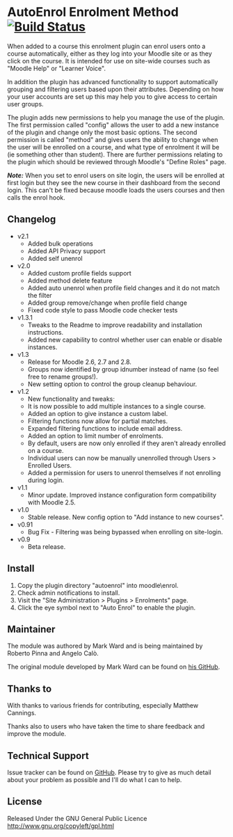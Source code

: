 # AutoEnrol Enrolment Method [![Build Status](https://travis-ci.org/bobopinna/moodle-enrol_autoenrol.svg?branch=master)](https://travis-ci.org/bobopinna/moodle-enrol_autoenrol)

When added to a course this enrolment plugin can enrol users onto a course automatically,
either as they log into your Moodle site or as they click on the course. It is intended 
for use on site-wide courses such as "Moodle Help" or "Learner Voice". 

In addition the plugin has advanced functionality to support automatically grouping and
filtering users based upon their attributes. Depending on how your user accounts are set
up this may help you to give access to certain user groups.

The plugin adds new permissions to help you manage the use of the plugin. The
first permission called "config" allows the user to add a new instance of the plugin
and change only the most basic options. The second permission is called "method" and gives
users the ability to change when the user will be enrolled on a course, and what type of 
enrolment it will be (ie something other than student). There are further permissions 
relating to the plugin which should be reviewed through Moodle's "Define Roles" page.


**_Note:_** When you set to enrol users on site login, the users will be enrolled at first login but they see the new course in their dashboard from the second login. 
This can't be fixed because moodle loads the users courses and then calls the enrol hook.

## Changelog
* v2.1
  * Added bulk operations
  * Added API Privacy support
  * Added self unenrol
* v2.0
  * Added custom profile fields support
  * Added method delete feature
  * Added auto unenrol when profile field changes and it do not match the filter
  * Added group remove/change when profile field change
  * Fixed code style to pass Moodle code checker tests
* v1.3.1
  * Tweaks to the Readme to improve readability and installation instructions.
  * Added new capability to control whether user can enable or disable instances.
* v1.3
  * Release for Moodle 2.6, 2.7 and 2.8.
  * Groups now identified by group idnumber instead of name (so feel free to rename groups!).
  * New setting option to control the group cleanup behaviour.
* v1.2
  * New functionality and tweaks:
  * It is now possible to add multiple instances to a single course.
  * Added an option to give instance a custom label.
  * Filtering functions now allow for partial matches.
  * Expanded filtering functions to include email address.
  * Added an option to limit number of enrolments. 
  * By default, users are now only enrolled if they aren't already enrolled on a course.
  * Individual users can now be manually unenrolled through Users > Enrolled Users.
  * Added a permission for users to unenrol themselves if not enrolling during login.
* v1.1
  * Minor update. Improved instance configuration form compatibility with Moodle 2.5.
* v1.0
  * Stable release. New config option to "Add instance to new courses".
* v0.91
  * Bug Fix - Filtering was being bypassed when enrolling on site-login.
* v0.9
  * Beta release.

## Install

1. Copy the plugin directory "autoenrol" into moodle\enrol\. 
2. Check admin notifications to install.
3. Visit the "Site Administration > Plugins > Enrolments" page.
4. Click the eye symbol next to "Auto Enrol" to enable the plugin. 

## Maintainer

The module was authored by Mark Ward and is being maintained by Roberto Pinna and Angelo Calò.

The original module developed by Mark Ward can be found on [his GitHub](https://github.com/markward/enrol_autoenrol). 

## Thanks to

With thanks to various friends for contributing, especially Matthew Cannings. 

Thanks also to users who have taken the time to share feedback and improve the module.

## Technical Support

Issue tracker can be found on [GitHub](https://github.com/bobopinna/moodle-enrol_autoenrol/issues). Please
try to give as much detail about your problem as possible and I'll do what I can to help.

## License

Released Under the GNU General Public Licence http://www.gnu.org/copyleft/gpl.html
